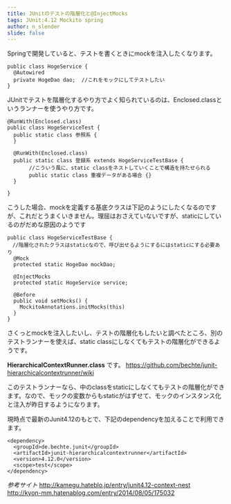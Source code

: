 ```yaml
---
title: JUnitのテストの階層化と@InjectMocks
tags: JUnit:4.12 Mockito spring
author: n_slender
slide: false
---
```

Springで開発していると、テストを書くときにmockを注入したくなります。

```
public class HogeService {
  @Autowired
  private HogeDao dao;  //これをモックにしてテストしたい
}
```

JUnitでテストを階層化するやり方でよく知られているのは、Enclosed.classというランナーを使うやり方です。


```
@RunWith(Enclosed.class)
public class HogeServiceTest {
  public static class 参照系 {
  }
 
  @RunWith(Enclosed.class)
  public static class 登録系 extends HogeServiceTestBase {
       //こういう風に、static classをネストしていくことで構造を持たせられる
       public static class 重複データがある場合 {}
  } 

}
```

こうした場合、mockを定義する基底クラスは下記のようにしたくなるのですが、これだとうまくいきません。理屈はおさえていないですが、staticにしているのがだめな原因のようです

```
public class HogeServiceTestBase {
　//階層化されたクラスはstaticなので、呼び出せるようにするにはstaticにする必要あり　
  @Mock 
  protected static HogeDao mockDao; 

  @InjectMocks
  protected static HogeService service;

  @Before
  public void setMocks() {
    MockitoAnnotations.initMocks(this)
  }
}
```

さくっとmockを注入したいし、テストの階層化もしたいと調べたところ、別のテストランナーを使えば、static classにしなくてもテストの階層化ができるようです。

**HierarchicalContextRunner.class** です。
https://github.com/bechte/junit-hierarchicalcontextrunner/wiki

このテストランナーなら、中のclassをstaticにしなくてもテストの階層化ができます。なので、モックの変数からもstaticがはずせて、モックのインスタンス化と注入が昨日するようになります。

現時点で最新のJunit4.12のもとで、下記のdependencyを加えることで利用できます。

```
<dependency>
  <groupId>de.bechte.junit</groupId>
  <artifactId>junit-hierarchicalcontextrunner</artifactId>
  <version>4.12.0</version>
  <scope>test</scope>
</dependency>
```


*参考サイト*
http://kamegu.hateblo.jp/entry/junit4.12-context-nest
http://kyon-mm.hatenablog.com/entry/2014/08/05/175032


